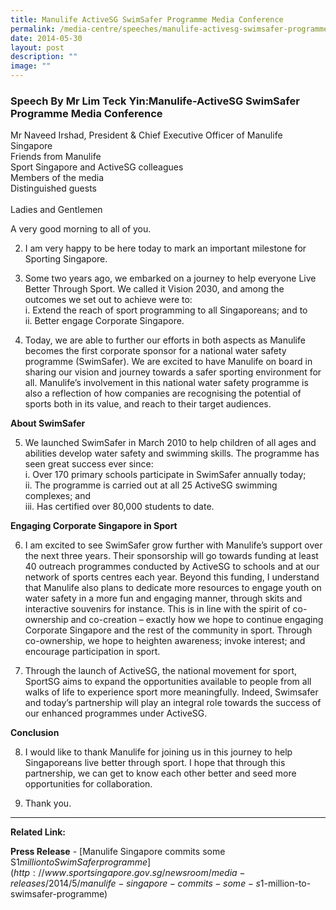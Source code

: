 ```yaml
---
title: Manulife ActiveSG SwimSafer Programme Media Conference
permalink: /media-centre/speeches/manulife-activesg-swimsafer-programme-media-conference/
date: 2014-05-30
layout: post
description: ""
image: ""
---
```

### **Speech By Mr Lim Teck Yin:Manulife-ActiveSG SwimSafer Programme Media Conference**

Mr Naveed Irshad, President & Chief Executive Officer of Manulife Singapore<br>
Friends from Manulife<br>
Sport Singapore and ActiveSG colleagues<br>
Members of the media<br>
Distinguished guests<br>          
Ladies and Gentlemen

A very good morning to all of you. 

2.	I am very happy to be here today to mark an important milestone for Sporting Singapore. 

3.	Some two years ago, we embarked on a journey to help everyone Live Better Through Sport. We called it Vision 2030, and among the outcomes we set out to achieve were to: <br>
i. Extend the reach of sport programming to all Singaporeans; and to <br>
ii. Better engage Corporate Singapore.

4.	Today, we are able to further our efforts in both aspects as Manulife becomes the first corporate sponsor for a national water safety programme (SwimSafer). We are excited to have Manulife on board in sharing our vision and journey towards a safer sporting environment for all. Manulife’s involvement in this national water safety programme is also a reflection of how companies are recognising the potential of sports both in its value, and reach to their target audiences. 

**About SwimSafer**

5.	We launched SwimSafer in March 2010 to help children of all ages and abilities develop water safety and swimming skills. The programme has seen great success ever since:<br>
i. Over 170 primary schools participate in SwimSafer annually today;<br>
ii. The programme is carried out at all 25 ActiveSG swimming complexes; and<br>
iii. Has certified over 80,000 students to date.

**Engaging Corporate Singapore in Sport**

6.	I am excited to see SwimSafer grow further with Manulife’s support over the next three years. Their sponsorship will go towards funding at least 40 outreach programmes conducted by ActiveSG to schools and at our network of sports centres each year. Beyond this funding, I understand that Manulife also plans to dedicate more resources to engage youth on water safety in a more fun and engaging manner, through skits and interactive souvenirs for instance. This is in line with the spirit of co-ownership and co-creation – exactly how we hope to continue engaging Corporate Singapore and the rest of the community in sport. Through co-ownership, we hope to heighten awareness; invoke interest; and encourage participation in sport.   

7.	Through the launch of ActiveSG, the national movement for sport, SportSG aims to expand the opportunities available to people from all walks of life to experience sport more meaningfully. Indeed, Swimsafer and today’s partnership will play an integral role towards the success of our enhanced programmes under ActiveSG.

**Conclusion**

8.	I would like to thank Manulife for joining us in this journey to help Singaporeans live better through sport. I hope that through this partnership, we can get to know each other better and seed more opportunities for collaboration. 

9.	Thank you.

---

**Related Link:**<br>

**Press Release** - [Manulife Singapore commits some S$1 million to SwimSafer programme](http://www.sportsingapore.gov.sg/newsroom/media-releases/2014/5/manulife-singapore-commits-some-s$1-million-to-swimsafer-programme)